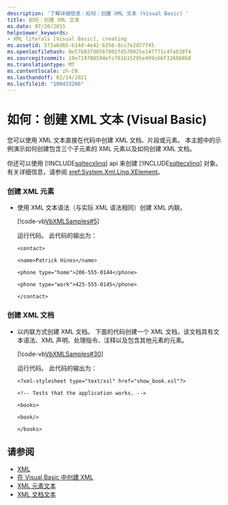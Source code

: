 ```yaml
---
description: '了解详细信息：如何：创建 XML 文本 (Visual Basic) '
title: 如何：创建 XML 文本
ms.date: 07/20/2015
helpviewer_keywords:
- XML literals [Visual Basic], creating
ms.assetid: 573a6db5-b14d-4e42-b356-8cc7e2d77745
ms.openlocfilehash: 0e57b037d0567002fd570025e147771c4fab38f4
ms.sourcegitcommit: 10e719780594efc781b15295e499c66f316068b8
ms.translationtype: MT
ms.contentlocale: zh-CN
ms.lasthandoff: 02/14/2021
ms.locfileid: "100433286"
---
```

# <a name="how-to-create-xml-literals-visual-basic"></a>如何：创建 XML 文本 (Visual Basic)

您可以使用 XML 文本直接在代码中创建 XML 文档、片段或元素。 本主题中的示例演示如何创建包含三个子元素的 XML 元素以及如何创建 XML 文档。  
  
 你还可以使用 [!INCLUDE[sqltecxlinq](~/includes/sqltecxlinq-md.md)] api 来创建 [!INCLUDE[sqltecxlinq](~/includes/sqltecxlinq-md.md)] 对象。 有关详细信息，请参阅 <xref:System.Xml.Linq.XElement>。  
  
### <a name="to-create-an-xml-element"></a>创建 XML 元素  
  
- 使用 XML 文本语法（与实际 XML 语法相同）创建 XML 内联。  
  
     [!code-vb[VbXMLSamples#5](~/samples/snippets/visualbasic/VS_Snippets_VBCSharp/VbXMLSamples/VB/XMLSamples2.vb#5)]  
  
     运行代码。 此代码的输出为：  
  
     `<contact>`  
  
     `<name>Patrick Hines</name>`  
  
     `<phone type="home">206-555-0144</phone>`  
  
     `<phone type="work">425-555-0145</phone>`  
  
     `</contact>`  
  
### <a name="to-create-an-xml-document"></a>创建 XML 文档  
  
- 以内联方式创建 XML 文档。 下面的代码创建一个 XML 文档，该文档具有文本语法、XML 声明、处理指令、注释以及包含其他元素的元素。  
  
     [!code-vb[VbXMLSamples#30](~/samples/snippets/visualbasic/VS_Snippets_VBCSharp/VbXMLSamples/VB/XMLSamples13.vb#30)]  
  
     运行代码。 此代码的输出为：  
  
     `<?xml-stylesheet type="text/xsl" href="show_book.xsl"?>`  
  
     `<!-- Tests that the application works. -->`  
  
     `<books>`  
  
     `<book/>`  
  
     `</books>`  
  
## <a name="see-also"></a>请参阅

- [XML](index.md)
- [在 Visual Basic 中创建 XML](creating-xml.md)
- [XML 元素文本](../../../language-reference/xml-literals/xml-element-literal.md)
- [XML 文档文本](../../../language-reference/xml-literals/xml-document-literal.md)
